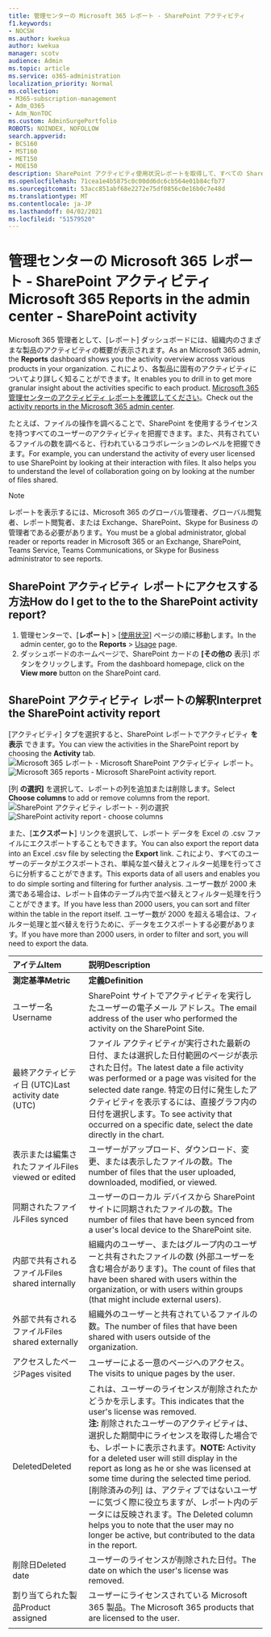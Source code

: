 ```yaml
---
title: 管理センターの Microsoft 365 レポート - SharePoint アクティビティ
f1.keywords:
- NOCSH
ms.author: kwekua
author: kwekua
manager: scotv
audience: Admin
ms.topic: article
ms.service: o365-administration
localization_priority: Normal
ms.collection:
- M365-subscription-management
- Adm_O365
- Adm_NonTOC
ms.custom: AdminSurgePortfolio
ROBOTS: NOINDEX, NOFOLLOW
search.appverid:
- BCS160
- MST160
- MET150
- MOE150
description: SharePoint アクティビティ使用状況レポートを取得して、すべての SharePoint ユーザーのアクティビティ、共有されているファイルの数、およびストレージ使用率について知る。
ms.openlocfilehash: 71cea1e4b5875c0c00dd6dc6cb564e01b84cfb77
ms.sourcegitcommit: 53acc851abf68e2272e75df0856c0e16b0c7e48d
ms.translationtype: MT
ms.contentlocale: ja-JP
ms.lasthandoff: 04/02/2021
ms.locfileid: "51579520"
---
```

# <a name="microsoft-365-reports-in-the-admin-center---sharepoint-activity"></a><span data-ttu-id="a4632-103">管理センターの Microsoft 365 レポート - SharePoint アクティビティ</span><span class="sxs-lookup"><span data-stu-id="a4632-103">Microsoft 365 Reports in the admin center - SharePoint activity</span></span>

<span data-ttu-id="a4632-104">Microsoft 365 管理者として、[レポート] ダッシュボードには、組織内のさまざまな製品のアクティビティの概要が表示されます。</span><span class="sxs-lookup"><span data-stu-id="a4632-104">As an Microsoft 365 admin, the **Reports** dashboard shows you the activity overview across various products in your organization.</span></span> <span data-ttu-id="a4632-105">これにより、各製品に固有のアクティビティについてより詳しく知ることができます。</span><span class="sxs-lookup"><span data-stu-id="a4632-105">It enables you to drill in to get more granular insight about the activities specific to each product.</span></span> <span data-ttu-id="a4632-106">[Microsoft 365 管理センターのアクティビティ レポートを確認してください](activity-reports.md)。</span><span class="sxs-lookup"><span data-stu-id="a4632-106">Check out the [activity reports in the Microsoft 365 admin center](activity-reports.md).</span></span>
  
<span data-ttu-id="a4632-p102">たとえば、ファイルの操作を調べることで、SharePoint を使用するライセンスを持つすべてのユーザーのアクティビティを把握できます。また、共有されているファイルの数を調べると、行われているコラボレーションのレベルを把握できます。</span><span class="sxs-lookup"><span data-stu-id="a4632-p102">For example, you can understand the activity of every user licensed to use SharePoint by looking at their interaction with files. It also helps you to understand the level of collaboration going on by looking at the number of files shared.</span></span>
  
> [!NOTE]
> <span data-ttu-id="a4632-109">レポートを表示するには、Microsoft 365 のグローバル管理者、グローバル閲覧者、レポート閲覧者、または Exchange、SharePoint、Skype for Business の管理者である必要があります。</span><span class="sxs-lookup"><span data-stu-id="a4632-109">You must be a global administrator, global reader or reports reader in Microsoft 365 or an Exchange, SharePoint, Teams Service, Teams Communications, or Skype for Business administrator to see reports.</span></span> 
 
## <a name="how-do-i-get-to-the-to-the-sharepoint-activity-report"></a><span data-ttu-id="a4632-110">SharePoint アクティビティ レポートにアクセスする方法</span><span class="sxs-lookup"><span data-stu-id="a4632-110">How do I get to the to the SharePoint activity report?</span></span>

1. <span data-ttu-id="a4632-111">管理センターで、[**レポート**] \> [<a href="https://go.microsoft.com/fwlink/p/?linkid=2074756" target="_blank">使用状況</a>] ページの順に移動します。</span><span class="sxs-lookup"><span data-stu-id="a4632-111">In the admin center, go to the **Reports** \> <a href="https://go.microsoft.com/fwlink/p/?linkid=2074756" target="_blank">Usage</a> page.</span></span> 
2. <span data-ttu-id="a4632-112">ダッシュボードのホームページで、SharePoint カードの **[その他の** 表示] ボタンをクリックします。</span><span class="sxs-lookup"><span data-stu-id="a4632-112">From the dashboard homepage, click on the **View more** button on the SharePoint card.</span></span>
  
## <a name="interpret-the-sharepoint-activity-report"></a><span data-ttu-id="a4632-113">SharePoint アクティビティ レポートの解釈</span><span class="sxs-lookup"><span data-stu-id="a4632-113">Interpret the SharePoint activity report</span></span>

<span data-ttu-id="a4632-114">[アクティビティ] タブを選択すると、SharePoint レポートでアクティビティ **を表示** できます。</span><span class="sxs-lookup"><span data-stu-id="a4632-114">You can view the activities in the SharePoint report by choosing the **Activity** tab.</span></span><br/><span data-ttu-id="a4632-115">![Microsoft 365 レポート - Microsoft SharePoint アクティビティ レポート。](../../media/5a0a96f-0e4f-4fb9-8baa-3262275b3d1f.png)</span><span class="sxs-lookup"><span data-stu-id="a4632-115">![Microsoft 365 reports - Microsoft SharePoint activity report.](../../media/5a0a96f-0e4f-4fb9-8baa-3262275b3d1f.png)</span></span>

<span data-ttu-id="a4632-116">[列 **の選択]** を選択して、レポートの列を追加または削除します。</span><span class="sxs-lookup"><span data-stu-id="a4632-116">Select **Choose columns** to add or remove columns from the report.</span></span>  <br/> <span data-ttu-id="a4632-117">![SharePoint アクティビティ レポート - 列の選択](../../media/3c396cd1-9701-4712-8eaa-eb7bba702aa8.png)</span><span class="sxs-lookup"><span data-stu-id="a4632-117">![SharePoint activity report - choose columns](../../media/3c396cd1-9701-4712-8eaa-eb7bba702aa8.png)</span></span>

<span data-ttu-id="a4632-118">また、[**エクスポート**] リンクを選択して、レポート データを Excel の .csv ファイルにエクスポートすることもできます。</span><span class="sxs-lookup"><span data-stu-id="a4632-118">You can also export the report data into an Excel .csv file by selecting the **Export** link.</span></span> <span data-ttu-id="a4632-119">これにより、すべてのユーザーのデータがエクスポートされ、単純な並べ替えとフィルター処理を行ってさらに分析することができます。</span><span class="sxs-lookup"><span data-stu-id="a4632-119">This exports data of all users and enables you to do simple sorting and filtering for further analysis.</span></span> <span data-ttu-id="a4632-120">ユーザー数が 2000 未満である場合は、レポート自体のテーブル内で並べ替えとフィルター処理を行うことができます。</span><span class="sxs-lookup"><span data-stu-id="a4632-120">If you have less than 2000 users, you can sort and filter within the table in the report itself.</span></span> <span data-ttu-id="a4632-121">ユーザー数が 2000 を超える場合は、フィルター処理と並べ替えを行うために、データをエクスポートする必要があります。</span><span class="sxs-lookup"><span data-stu-id="a4632-121">If you have more than 2000 users, in order to filter and sort, you will need to export the data.</span></span> 
  
|<span data-ttu-id="a4632-122">アイテム</span><span class="sxs-lookup"><span data-stu-id="a4632-122">Item</span></span>|<span data-ttu-id="a4632-123">説明</span><span class="sxs-lookup"><span data-stu-id="a4632-123">Description</span></span>|
|:-----|:-----|
|<span data-ttu-id="a4632-124">**測定基準**</span><span class="sxs-lookup"><span data-stu-id="a4632-124">**Metric**</span></span>|<span data-ttu-id="a4632-125">**定義**</span><span class="sxs-lookup"><span data-stu-id="a4632-125">**Definition**</span></span>|
|<span data-ttu-id="a4632-126">ユーザー名</span><span class="sxs-lookup"><span data-stu-id="a4632-126">Username</span></span>  <br/> |<span data-ttu-id="a4632-127">SharePoint サイトでアクティビティを実行したユーザーの電子メール アドレス。</span><span class="sxs-lookup"><span data-stu-id="a4632-127">The email address of the user who performed the activity on the SharePoint Site.</span></span>  <br/> |
|<span data-ttu-id="a4632-128">最終アクティビティ日 (UTC)</span><span class="sxs-lookup"><span data-stu-id="a4632-128">Last activity date (UTC)</span></span>  <br/> |<span data-ttu-id="a4632-129">ファイル アクティビティが実行された最新の日付、または選択した日付範囲のページが表示された日付。</span><span class="sxs-lookup"><span data-stu-id="a4632-129">The latest date a file activity was performed or a page was visited for the selected date range.</span></span> <span data-ttu-id="a4632-130">特定の日付に発生したアクティビティを表示するには、直接グラフ内の日付を選択します。</span><span class="sxs-lookup"><span data-stu-id="a4632-130">To see activity that occurred on a specific date, select the date directly in the chart.</span></span>  <br/> |
|<span data-ttu-id="a4632-131">表示または編集されたファイル</span><span class="sxs-lookup"><span data-stu-id="a4632-131">Files viewed or edited</span></span>  <br/> |<span data-ttu-id="a4632-132">ユーザーがアップロード、ダウンロード、変更、または表示したファイルの数。</span><span class="sxs-lookup"><span data-stu-id="a4632-132">The number of files that the user uploaded, downloaded, modified, or viewed.</span></span>   <br/> |
|<span data-ttu-id="a4632-133">同期されたファイル</span><span class="sxs-lookup"><span data-stu-id="a4632-133">Files synced</span></span>  <br/> |<span data-ttu-id="a4632-134">ユーザーのローカル デバイスから SharePoint サイトに同期されたファイルの数。</span><span class="sxs-lookup"><span data-stu-id="a4632-134">The number of files that have been synced from a user's local device to the SharePoint site.</span></span> <br/> |
|<span data-ttu-id="a4632-135">内部で共有されるファイル</span><span class="sxs-lookup"><span data-stu-id="a4632-135">Files shared internally</span></span>  <br/> | <span data-ttu-id="a4632-136">組織内のユーザー、またはグループ内のユーザーと共有されたファイルの数 (外部ユーザーを含む場合があります)。</span><span class="sxs-lookup"><span data-stu-id="a4632-136">The count of files that have been shared with users within the organization, or with users within groups (that might include external users).</span></span>  <br/> |
|<span data-ttu-id="a4632-137">外部で共有されるファイル</span><span class="sxs-lookup"><span data-stu-id="a4632-137">Files shared externally</span></span>  <br/> |<span data-ttu-id="a4632-138">組織外のユーザーと共有されているファイルの数。</span><span class="sxs-lookup"><span data-stu-id="a4632-138">The number of files that have been shared with users outside of the organization.</span></span> <br/>|
|<span data-ttu-id="a4632-139">アクセスしたページ</span><span class="sxs-lookup"><span data-stu-id="a4632-139">Pages visited</span></span>  <br/> |<span data-ttu-id="a4632-140">ユーザーによる一意のページへのアクセス。</span><span class="sxs-lookup"><span data-stu-id="a4632-140">The visits to unique pages by the user.</span></span> <br/>|
|<span data-ttu-id="a4632-141">Deleted</span><span class="sxs-lookup"><span data-stu-id="a4632-141">Deleted</span></span>  <br/> | <span data-ttu-id="a4632-142">これは、ユーザーのライセンスが削除されたかどうかを示します。</span><span class="sxs-lookup"><span data-stu-id="a4632-142">This indicates that the user's license was removed.</span></span>  <br/>  <span data-ttu-id="a4632-143">**注:** 削除されたユーザーのアクティビティは、選択した期間中にライセンスを取得した場合でも、レポートに表示されます。</span><span class="sxs-lookup"><span data-stu-id="a4632-143">**NOTE:** Activity for a deleted user will still display in the report as long as he or she was licensed at some time during the selected time period.</span></span> <span data-ttu-id="a4632-144">[削除済みの列] は、アクティブではないユーザーに気づく際に役立ちますが、レポート内のデータには反映されます。</span><span class="sxs-lookup"><span data-stu-id="a4632-144">The Deleted column helps you to note that the user may no longer be active, but contributed to the data in the report.</span></span>  <br/> |
|<span data-ttu-id="a4632-145">削除日</span><span class="sxs-lookup"><span data-stu-id="a4632-145">Deleted date</span></span>  <br/> |<span data-ttu-id="a4632-146">ユーザーのライセンスが削除された日付。</span><span class="sxs-lookup"><span data-stu-id="a4632-146">The date on which the user's license was removed.</span></span> <br/>|
|<span data-ttu-id="a4632-147">割り当てられた製品</span><span class="sxs-lookup"><span data-stu-id="a4632-147">Product assigned</span></span>  <br/> |<span data-ttu-id="a4632-148">ユーザーにライセンスされている Microsoft 365 製品。</span><span class="sxs-lookup"><span data-stu-id="a4632-148">The Microsoft 365 products that are licensed to the user.</span></span>|
|||